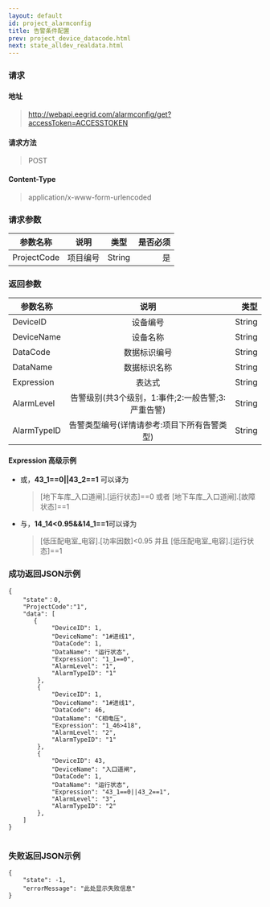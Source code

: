 ```yaml
---
layout: default
id: project_alarmconfig
title: 告警条件配置
prev: project_device_datacode.html
next: state_alldev_realdata.html
---
```


### 请求
#### 地址
> http://webapi.eegrid.com/alarmconfig/get?accessToken=ACCESSTOKEN

#### 请求方法
> POST

#### Content-Type
> application/x-www-form-urlencoded

### 请求参数
| 参数名称        | 说明           | 类型  |   是否必须  |
| ------------- |:-------------:|:------:|-----:|
| ProjectCode   | 项目编号 | String |  是   |

### 返回参数
| 参数名称        | 说明           | 类型  |
| ------------- |:-------------:| -----:|
| DeviceID      | 设备编号 | String |
| DeviceName    | 设备名称      | String |
| DataCode      | 数据标识编号     | String |
| DataName      | 数据标识名称      | String |
| Expression    | 表达式      | String |
| AlarmLevel    | 告警级别(共3个级别，1:事件;2:一般告警;3:严重告警)   | String |
| AlarmTypeID   | 告警类型编号(详情请参考:项目下所有告警类型)   | String |


#### Expression 高级示例
* 或，**43_1==0||43_2==1** 可以译为 
  > [地下车库_入口道闸].[运行状态]==0 或者 [地下车库_入口道闸].[故障状态]==1
* 与，**14_14<0.95&&14_1==1**可以译为
  > [低压配电室_电容].[功率因数]<0.95 并且 [低压配电室_电容].[运行状态]==1


### 成功返回JSON示例
```
{
    "state"：0,
    "ProjectCode":"1",
    "data": [
       {
            "DeviceID": 1,
            "DeviceName": "1#进线1",
            "DataCode": 1,
            "DataName": "运行状态",
            "Expression": "1_1==0",  
            "AlarmLevel": "1",
            "AlarmTypeID": "1"
        },
        {
            "DeviceID": 1,
            "DeviceName": "1#进线1",
            "DataCode": 46,
            "DataName": "C相电压",
            "Expression": "1_46>418",
            "AlarmLevel": "2",
            "AlarmTypeID": "1"
        },
        {
            "DeviceID": 43,
            "DeviceName": "入口道闸",
            "DataCode": 1,
            "DataName": "运行状态",
            "Expression": "43_1==0||43_2==1",
            "AlarmLevel": "3",
            "AlarmTypeID": "2"
        },
    ]
}


```

### 失败返回JSON示例 
```
{
    "state": -1,
    "errorMessage": "此处显示失败信息"
}
```

